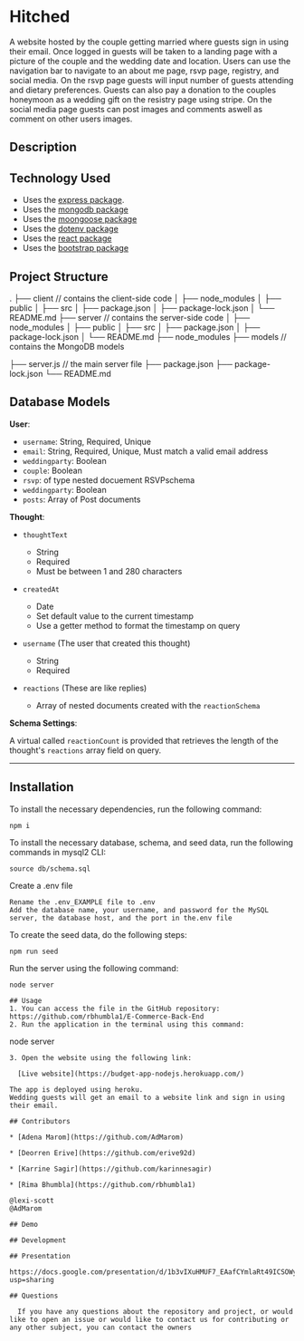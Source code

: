 
# Hitched 
A website hosted by the couple getting married where guests sign in using their email. Once logged in guests will be taken to a landing page with a picture of the couple and the wedding date and location. Users can use the navigation bar to navigate to an about me page, rsvp page, registry, and social media. On the rsvp page guests will input number of guests attending and dietary preferences. Guests can also pay a donation to the couples honeymoon as a wedding gift on the resistry page using stripe. On the social media page guests can post images and comments aswell as comment on other users images.


## Description 


## Technology Used
* Uses the [express package](https://www.npmjs.com/package/express).
* Uses the [mongodb package](https://www.npmjs.com/package/mongodb) 
* Uses the [moongoose package](https://www.npmjs.com/package/mongoose) 
* Uses the [dotenv package](https://www.npmjs.com/package/dotenv) 
* Uses the [react package](https://www.npmjs.com/package/react)
* Uses the [bootstrap package](https://www.npmjs.com/package/bootstrap)

## Project Structure
.
├── client // contains the client-side code
│   ├── node_modules
│   ├── public
│   ├── src
│   ├── package.json
│   ├── package-lock.json
│   └── README.md
├── server // contains the server-side code
│   ├── node_modules
│   ├── public
│   ├── src
│   ├── package.json
│   ├── package-lock.json
│   └── README.md
├── node_modules
├── models // contains the MongoDB models

├── server.js // the main server file
├── package.json
├── package-lock.json
└── README.md

  
## Database Models
**User**:

* `username`: String, Required, Unique
* `email`: String, Required, Unique, Must match a valid email address
* `weddingparty`: Boolean
* `couple`: Boolean
* `rsvp`: of type nested docuement RSVPschema
* `weddingparty`: Boolean
* `posts`: Array of Post documents

**Thought**:

* `thoughtText`
  * String
  * Required
  * Must be between 1 and 280 characters

* `createdAt`
  * Date
  * Set default value to the current timestamp
  * Use a getter method to format the timestamp on query

* `username` (The user that created this thought)
  * String
  * Required

* `reactions` (These are like replies)
  * Array of nested documents created with the `reactionSchema`

**Schema Settings**:

A virtual called `reactionCount` is provided that retrieves the length of the thought's `reactions` array field on query.

---

## Installation

  To install the necessary dependencies, run the following command:
  ```
  npm i
  ```
  To install the necessary database, schema, and seed data, run the following commands in mysql2 CLI:
  ```
  source db/schema.sql
  ```
  Create a .env file
  ```
  Rename the .env_EXAMPLE file to .env
  Add the database name, your username, and password for the MySQL server, the database host, and the port in the.env file
  ```
  To create the seed data, do the following steps:
  ```
  npm run seed
  ```
  Run the server using the following command:
  ```
  node server

## Usage
  1. You can access the file in the GitHub repository: https://github.com/rbhumbla1/E-Commerce-Back-End
2. Run the application in the terminal using this command: 
```
node server
```
3. Open the website using the following link:

  [Live website](https://budget-app-nodejs.herokuapp.com/)

The app is deployed using heroku. 
Wedding guests will get an email to a website link and sign in using their email.

## Contributors

* [Adena Marom](https://github.com/AdMarom)

* [Deorren Erive](https://github.com/erive92d)

* [Karrine Sagir](https://github.com/karinnesagir)

* [Rima Bhumbla](https://github.com/rbhumbla1)

@lexi-scott
@AdMarom

## Demo

## Development

## Presentation

https://docs.google.com/presentation/d/1b3vIXuHMUF7_EAafCYmlaRt49ICSOWy8mv46IpOJarI/edit?usp=sharing

## Questions

  If you have any questions about the repository and project, or would like to open an issue or would like to contact us for contributing or any other subject, you can contact the owners